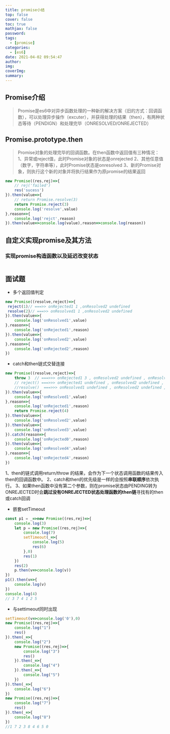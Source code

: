 ```yaml
---
title: promise小结
top: false
cover: false
toc: true
mathjax: false
password: 
tags:
  - [promise]
categories:
  - [es6]
date: 2021-04-02 09:54:47
author:
img:
coverImg:
summary:
---
```


## Promise介绍
> Promise是es6中对异步函数处理的一种新的解决方案（旧的方式：回调函数），可以处理异步操作（excuter），并获得处理的结果（then），有两种状态等待（PENDIGN）和处理完毕（ONRESOLVED/ONREJECTED）

## Promise.prototype.then
> Promise对象的处理完毕的回调函数。在then函数中返回值有三种情况：
1、异常或reject值，此时Promise对象的状态是onrejected
2、其他任意值（数字，字符串等），此时Promise状态是onresolved
3、新的Promise对象，则执行这个新的对象并将执行结果作为原promise的结果返回
```js
new Promise((res,rej)=>{
    // rej('failed')
    res('sucess')
}).then(value=>{
    // return Promise.resolve(3)
    return Promise.reject(3)
    console.log('resolve',value)
},reason=>{
    console.log('rejct',reason)
}).then(value=>console.log(value),reason=>console.log(reason))
```

## 自定义实现promise及其方法

### 实现promise构造函数以及延迟改变状态
```js

```

## 面试题

+ 多个返回值判定
```js
new Promise((resolve,reject)=>{
 reject(1)// ===>> onRejected1 1 ,onResolved2 undefined   
 resolve(2)// ===>> onResolved1 1 ,onResolved2 undefined      
}).then(value=>{
    console.log('onResolved1',value)
},reason=>{
    console.log('onRejected1',reason)
}).then(value=>{
    console.log('onResolved2',value)
},reason=>{
    console.log('onRejected2',reason)
})
```

+ catch和then链式交替连接
```js
new Promise((resolve,reject)=>{
    throw 3  // ===>>> onRejected1 3 , onResolved2 undefined , onResolved3 undefined , onResolved4 undefined
    // reject() ===>>> onRejected1 undefined , onResolved2 undefined , onResolved3 undefined , onResolved4 undefined
    //resolve()  ===>>> onResolved1 undefined , onResolved2 undefined , onResolved3 undefined , onResolved4 undefined
}).then(value=>{
    console.log('onResolved1',value)
},reason=>{
    console.log('onRejected1',reason)
    return Promise.reject(4)
}).then(value=>{
    console.log('onResolved2',value)
}).then(value=>{
    console.log('onResolved3',value)
}).catch(reason=>{
    console.log('onRejected0',reason)
}).then(value=>{
    console.log('onResolved4',value)
},reason=>{
    console.log('onRejected4',reason)
})
```
1、then的链式调用return/throw 的结果，会作为下一个状态调用函数的结果传入then的回调函数中。
2、catch和then的优先级是一样的会按照**串联顺序**依次执行。
3、如果then函数中没有第二个参数，则在promise状态由PENDING转为ONREJECTED时会**跳过没有ONREJECTED状态处理函数的then链**寻找有的then或catch回调

+ 嵌套setTimeout
```js
const p1 = _=>new Promise((res,rej)=>{
    console.log(3)
    let p = new Promise((res,rej)=>{
        console.log(7)
        setTimeout(_=>{
            console.log(5)
            res(6)
        },0)
        res(1)
    })
    res(2)
    p.then(v=>console.log(v))
})
p1().then(v=>{
    console.log(v)
})
console.log(4)
// 3 7 4 1 2 5
```

+ 与settimeout同时出现
```js
setTimeout(v=>console.log('0'),0)
new Promise((res,rej)=>{
    console.log("1")
    res()
}).then(_=>{
    console.log("2")
    new Promise((res,rej)=>{
        console.log("3")
        res()
    }).then(_=>{
        console.log("4")
    }).then(_=>{
        console.log("5")
    })
}).then(_=>{
    console.log("6")
})
new Promise((res,rej)=>{
    console.log("7")
    res()
}).then(_=>{
    console.log("8")
})
//1 7 2 3 8 4 6 5 0 
```

    